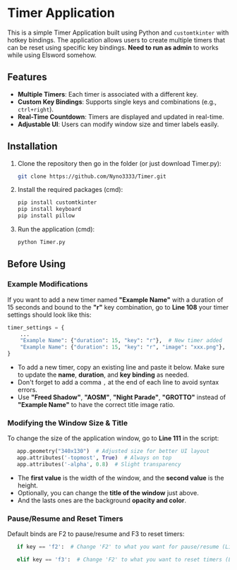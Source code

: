 
# Timer Application

This is a simple Timer Application built using Python and `customtkinter` with hotkey bindings. 
The application allows users to create multiple timers that can be reset using specific key bindings. 
**Need to run as admin** to works while using Elsword somehow.

## Features

- **Multiple Timers**: Each timer is associated with a different key.
- **Custom Key Bindings**: Supports single keys and combinations (e.g., `ctrl+right`).
- **Real-Time Countdown**: Timers are displayed and updated in real-time.
- **Adjustable UI**: Users can modify window size and timer labels easily.

## Installation

1. Clone the repository then go in the folder (or just download Timer.py): 

   ```bash
   git clone https://github.com/Nyno3333/Timer.git
   ```

2. Install the required packages (cmd):

   ```bash
   pip install customtkinter
   pip install keyboard
   pip install pillow

   ```

3. Run the application (cmd):

   ```bash
   python Timer.py
   ```

## Before  Using

### Example Modifications
If you want to add a new timer named **"Example Name"** with a duration of 15 seconds and bound to the **"r"** key combination, go to **Line 108**  your timer settings should look like this:

```python
timer_settings = {
    ...
    "Example Name": {"duration": 15, "key": "r"},  # New timer added   
    "Example Name": {"duration": 15, "key": "r", "image": "xxx.png"},  # New timer with image added
}
```

- To add a new timer, copy an existing line and paste it below. Make sure to update the **name**, **duration**, and **key binding** as needed.
- Don't forget to add a comma `,` at the end of each line to avoid syntax errors.
- Use **"Freed Shadow"**, **"AOSM"**, **"Night Parade"**, **"GROTTO"** instead of **"Example Name"** to have the correct title image ratio.



### Modifying the Window Size & Title
To change the size of the application window, go to **Line 111** in the script:

```python
   app.geometry("340x130")  # Adjusted size for better UI layout
   app.attributes('-topmost', True)  # Always on top
   app.attributes('-alpha', 0.8)  # Slight transparency
```
- The **first value** is the width of the window, and the **second value** is the height.
- Optionally, you can change the **title of the window** just above.
- And the lasts ones are the background **opacity and color**.

### Pause/Resume and Reset Timers
Default binds are F2 to pause/resume and F3 to reset timers:
```python
   if key == 'f2':  # Change 'F2' to what you want for pause/resume (Line 68)
   ```
```python
   elif key == 'f3':  # Change 'F2' to what you want to reset timers (Line 80)
```
